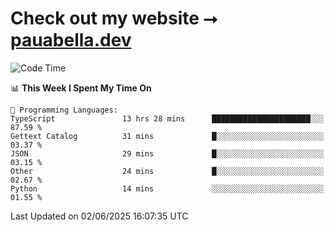 # Check out my website ⭢ [pauabella.dev](https://pauabella.dev)

<!--START_SECTION:waka-->
![Code Time](http://img.shields.io/badge/Code%20Time-4%2C490%20hrs%2030%20mins-blue)

📊 **This Week I Spent My Time On** 

```text
💬 Programming Languages: 
TypeScript               13 hrs 28 mins      ██████████████████████░░░   87.59 % 
Gettext Catalog          31 mins             █░░░░░░░░░░░░░░░░░░░░░░░░   03.37 % 
JSON                     29 mins             █░░░░░░░░░░░░░░░░░░░░░░░░   03.15 % 
Other                    24 mins             █░░░░░░░░░░░░░░░░░░░░░░░░   02.67 % 
Python                   14 mins             ░░░░░░░░░░░░░░░░░░░░░░░░░   01.55 % 
```


 Last Updated on 02/06/2025 16:07:35 UTC
<!--END_SECTION:waka-->
